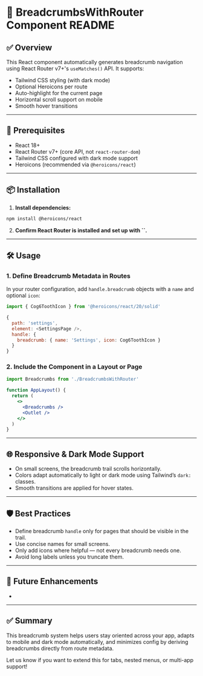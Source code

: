 # 📘 BreadcrumbsWithRouter Component README

## ✅ Overview

This React component automatically generates breadcrumb navigation using React Router v7+'s `useMatches()` API. It supports:

- Tailwind CSS styling (with dark mode)
- Optional Heroicons per route
- Auto-highlight for the current page
- Horizontal scroll support on mobile
- Smooth hover transitions

---

## 🧩 Prerequisites

- React 18+
- React Router v7+ (core API, not `react-router-dom`)
- Tailwind CSS configured with dark mode support
- Heroicons (recommended via `@heroicons/react`)

---

## 📦 Installation

1. **Install dependencies:**

```bash
npm install @heroicons/react
```

2. **Confirm React Router is installed and set up with **``**.**

---

## 🛠 Usage

### 1. Define Breadcrumb Metadata in Routes

In your router configuration, add `handle.breadcrumb` objects with a `name` and optional `icon`:

```js
import { Cog6ToothIcon } from '@heroicons/react/20/solid'

{
  path: 'settings',
  element: <SettingsPage />,
  handle: {
    breadcrumb: { name: 'Settings', icon: Cog6ToothIcon }
  }
}
```

### 2. Include the Component in a Layout or Page

```jsx
import Breadcrumbs from './BreadcrumbsWithRouter'

function AppLayout() {
  return (
    <>
      <Breadcrumbs />
      <Outlet />
    </>
  )
}
```

---

## 🌐 Responsive & Dark Mode Support

- On small screens, the breadcrumb trail scrolls horizontally.
- Colors adapt automatically to light or dark mode using Tailwind’s `dark:` classes.
- Smooth transitions are applied for hover states.

---

## 🛡 Best Practices

- Define breadcrumb `handle` only for pages that should be visible in the trail.
- Use concise names for small screens.
- Only add icons where helpful — not every breadcrumb needs one.
- Avoid long labels unless you truncate them.

---

## 🔄 Future Enhancements

-

---

## ✅ Summary

This breadcrumb system helps users stay oriented across your app, adapts to mobile and dark mode automatically, and minimizes config by deriving breadcrumbs directly from route metadata.

Let us know if you want to extend this for tabs, nested menus, or multi-app support!

